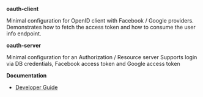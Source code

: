 **oauth-client**

Minimal configuration for OpenID client with Facebook / Google providers.
Demonstrates how to fetch the access token and how to consume the user info endpoint.

**oauth-server**

Minimal configuration for an Authorization / Resource server
Supports login via DB credentials, Facebook access token and Google access token

**Documentation**

- [Developer Guide](https://projects.spring.io/spring-security-oauth/docs/oauth2.html)